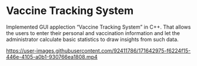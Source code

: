 # Vaccine Tracking System
Implemented GUI applection “Vaccine Tracking System” in C++. That allows the users to enter their personal
and vaccination information and let the administrator calculate basic statistics to draw insights from such
data.


https://user-images.githubusercontent.com/92411786/171642975-f6224f15-446e-4105-a0b1-930766ea1808.mp4

